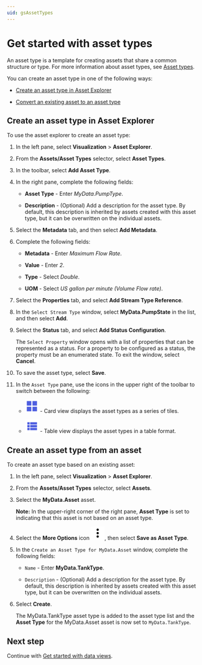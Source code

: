 ```yaml
---
uid: gsAssetTypes
---
```


# Get started with asset types

An asset type is a template for creating assets that share a common structure or type. For more information about asset types, see [Asset types](xref:AssetTypes).

You can create an asset type in one of the following ways:

- [Create an asset type in Asset Explorer](#create-an-asset-type-in-asset-explorer) 

- [Convert an existing asset to an asset type](#create-an-asset-type-from-an-asset)

## Create an asset type in Asset Explorer

To use the asset explorer to create an asset type:

1. In the left pane, select **Visualization** > **Asset Explorer**.

1. From the **Assets/Asset Types** selector, select **Asset Types**.

1. In the toolbar, select **Add Asset Type**.

1. In the right pane, complete the following fields:

   - **Asset Type** - Enter *MyData.PumpType*.

   - **Description** - (Optional) Add a description for the asset type. By default, this description is inherited by assets created with this asset type, but it can be overwritten on the individual assets.

1. Select the **Metadata** tab, and then select **Add Metadata**.

1. Complete the following fields:

   - **Metadata** - Enter *Maximum Flow Rate*.

   - **Value** - Enter *2*.

   - **Type** - Select *Double*.

   - **UOM** - Select *US gallon per minute (Volume Flow rate)*.

1. Select the **Properties** tab, and select **Add Stream Type Reference**.

1. In the `Select Stream Type` window, select **MyData.PumpState** in the list, and then select **Add**.

1. Select the **Status** tab, and select **Add Status Configuration**.

    The `Select Property` window opens with a list of properties that can be represented as a status. For a property to be configured as a status, the property must be an enumerated state. To exit the window, select **Cancel**.

1. To save the asset type, select **Save**.

1. In the `Asset Type` pane, use the icons in the upper right of the toolbar to switch between the following:

     -  ![Card view](../../_icons/branded/view-grid.svg) - Card view displays the asset types as a series of tiles.

     -  ![Table view](../../_icons/branded/view-list.svg) - Table view displays the asset types in a table format.

## Create an asset type from an asset

To create an asset type based on an existing asset:

1. In the left pane, select **Visualization** > **Asset Explorer**.

1. From the **Assets/Asset Types** selector, select **Assets**.

1. Select the **MyData.Asset** asset.

   **Note:** In the upper-right corner of the right pane, **Asset Type** is set to *<None>* indicating that this asset is not based on an asset type.

1. Select the **More Options** icon ![More Options](../../_icons/default/dots-vertical.svg), then select **Save as Asset Type**.

1. In the `Create an Asset Type for MyData.Asset` window, complete the following fields:

   - `Name` - Enter **MyData.TankType**.

   - `Description` - (Optional) Add a description for the asset type. By default, this description is inherited by assets created with this asset type, but it can be overwritten on the individual assets.

1. Select **Create**.

   The MyData.TankType asset type is added to the asset type list and the **Asset Type** for the MyData.Asset asset is now set to `MyData.TankType`.

## Next step

Continue with [Get started with data views](xref:gsDataViews).
